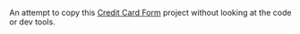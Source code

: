 An attempt to copy this [Credit Card Form](https://codepen.io/JavaScriptJunkie/full/YzzNGeR) project without looking at the code or dev tools.